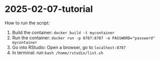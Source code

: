 # 2025-02-07-tutorial

How to run the script:

1. Build the container: `docker build -t mycontainer`
2. Run the container: `docker run -p 8787:8787 -e PASSWORD="password" mycontainer`
3. Go into RStudio: Open a browser, go to `localhost:8787`
4. In terminal: run `bash /home/rstudio/list.sh`